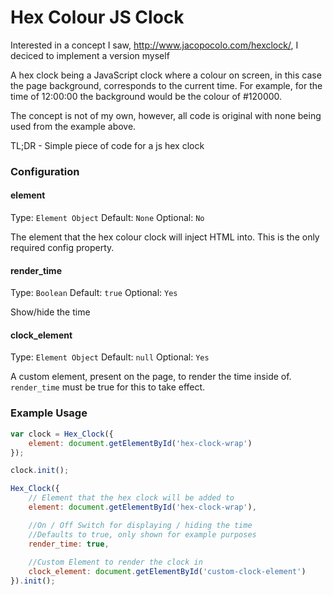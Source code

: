 Hex Colour JS Clock
============


Interested in a concept I saw, http://www.jacopocolo.com/hexclock/, I deciced to implement a version myself

A hex clock being a JavaScript clock where a colour on screen, in this case the page background, corresponds to the current time. For example, for the time of 12:00:00 the background would be the colour of #120000.

The concept is not of my own, however, all code is original with none being used from the example above.

TL;DR - Simple piece of code for a js hex clock


### Configuration


#### element

Type: `Element Object`
Default: `None`
Optional: `No`

The element that the hex colour clock will inject HTML into. 
This is the only required config property.


#### render_time

Type: `Boolean`
Default: `true`
Optional: `Yes`

Show/hide the time


#### clock_element

Type: `Element Object`
Default: `null`
Optional: `Yes`

A custom element, present on the page, to render the time inside of. `render_time` must be true for this to take effect.


### Example Usage
```js
var clock = Hex_Clock({
    element: document.getElementById('hex-clock-wrap')
});

clock.init();
```
```js
Hex_Clock({
    // Element that the hex clock will be added to
    element: document.getElementById('hex-clock-wrap'),

    //On / Off Switch for displaying / hiding the time
    //Defaults to true, only shown for example purposes
    render_time: true,
        
    //Custom Element to render the clock in
    clock_element: document.getElementById('custom-clock-element')
}).init();
```
